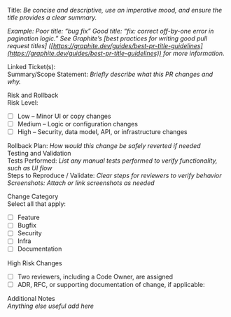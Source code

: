 Title: _Be concise and descriptive, use an imperative mood, and ensure the title provides a clear summary._

_Example: Poor title: “bug fix” Good title: “fix: correct off-by-one error in pagination logic.” See Graphite’s [best practices for writing good pull request titles] ([https://graphite.dev/guides/best-pr-title-guidelines](https://graphite.dev/guides/best-pr-title-guidelines)) for more information._

Linked Ticket(s):  
Summary/Scope Statement: _Briefly describe what this PR changes and why._

Risk and Rollback  
 Risk Level:

- [ ] Low – Minor UI or copy changes
- [ ] Medium – Logic or configuration changes
- [ ] High – Security, data model, API, or infrastructure changes

Rollback Plan: _How would this change be safely reverted if needed_  
Testing and Validation  
Tests Performed: _List any manual tests performed to verify functionality, such as UI flow_  
Steps to Reproduce / Validate: _Clear steps for reviewers to verify behavior_  
_Screenshots: Attach or link screenshots as needed_

Change Category  
Select all that apply:

- [ ] Feature
- [ ] Bugfix
- [ ] Security
- [ ] Infra
- [ ] Documentation

High Risk Changes

- [ ] Two reviewers, including a Code Owner, are assigned
- [ ] ADR, RFC, or supporting documentation of change, if applicable:

Additional Notes  
_Anything else useful add here_

